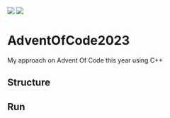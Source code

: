 ![](https://img.shields.io/badge/stars%20⭐-0-yellow)
![](https://img.shields.io/badge/days%20completed-0-blue)
# AdventOfCode2023
My approach on Advent Of Code this year using C++ 

## Structure

## Run
